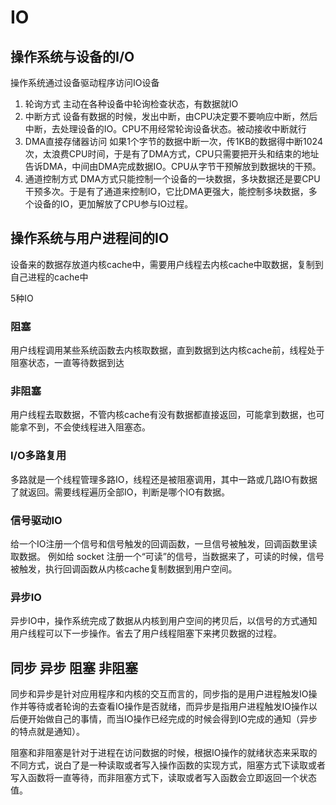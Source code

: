 # IO

## 操作系统与设备的I/O

操作系统通过设备驱动程序访问IO设备
1. 轮询方式
    主动在各种设备中轮询检查状态，有数据就IO
2. 中断方式
    设备有数据的时候，发出中断，由CPU决定要不要响应中断，然后中断，去处理设备的IO。CPU不用经常轮询设备状态。被动接收中断就行
3. DMA直接存储器访问
    如果1个字节的数据中断一次，传1KB的数据得中断1024次，太浪费CPU时间，于是有了DMA方式，CPU只需要把开头和结束的地址告诉DMA，中间由DMA完成数据IO。CPU从字节干预解放到数据块的干预。
4. 通道控制方式
    DMA方式只能控制一个设备的一块数据，多块数据还是要CPU干预多次。于是有了通道来控制IO，它比DMA更强大，能控制多块数据，多个设备的IO，更加解放了CPU参与IO过程。
## 操作系统与用户进程间的IO
设备来的数据存放道内核cache中，需要用户线程去内核cache中取数据，复制到自己进程的cache中

5种IO

### 阻塞
用户线程调用某些系统函数去内核取数据，直到数据到达内核cache前，线程处于阻塞状态，一直等待数据到达
### 非阻塞
用户线程去取数据，不管内核cache有没有数据都直接返回，可能拿到数据，也可能拿不到，不会使线程进入阻塞态。
### I/O多路复用
多路就是一个线程管理多路IO，线程还是被阻塞调用，其中一路或几路IO有数据了就返回。需要线程遍历全部IO，判断是哪个IO有数据。
### 信号驱动IO
给一个IO注册一个信号和信号触发的回调函数，一旦信号被触发，回调函数里读取数据。
例如给 socket 注册一个“可读”的信号，当数据来了，可读的时候，信号被触发，执行回调函数从内核cache复制数据到用户空间。

### 异步IO
异步IO中，操作系统完成了数据从内核到用户空间的拷贝后，以信号的方式通知用户线程可以下一步操作。省去了用户线程阻塞下来拷贝数据的过程。


## 同步 异步 阻塞 非阻塞
同步和异步是针对应用程序和内核的交互而言的，同步指的是用户进程触发IO操作并等待或者轮询的去查看IO操作是否就绪，而异步是指用户进程触发IO操作以后便开始做自己的事情，而当IO操作已经完成的时候会得到IO完成的通知（异步的特点就是通知）。

阻塞和非阻塞是针对于进程在访问数据的时候，根据IO操作的就绪状态来采取的不同方式，说白了是一种读取或者写入操作函数的实现方式，阻塞方式下读取或者写入函数将一直等待，而非阻塞方式下，读取或者写入函数会立即返回一个状态值。